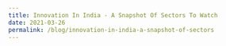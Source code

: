 ```yaml
---
title: Innovation In India - A Snapshot Of Sectors To Watch
date: 2021-03-26
permalink: /blog/innovation-in-india-a-snapshot-of-sectors
---
```



